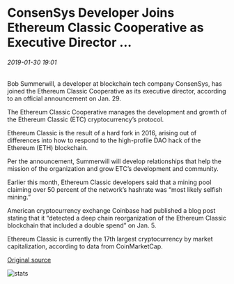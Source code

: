 # ConsenSys Developer Joins Ethereum Classic Cooperative as Executive Director ...

###### 2019-01-30 19:01

Bob Summerwill, a developer at blockchain tech company ConsenSys, has joined the Ethereum Classic Cooperative as its executive director, according to an official announcement on Jan. 29.

The Ethereum Classic Cooperative manages the development and growth of the Ethereum Classic (ETC) cryptocurrency’s protocol.

Ethereum Classic is the result of a hard fork in 2016, arising out of differences into how to respond to the high-profile DAO hack of the Ethereum (ETH) blockchain.

Per the announcement, Summerwill will develop relationships that help the mission of the organization and grow ETC’s development and community.

Earlier this month, Ethereum Classic developers said that a mining pool claiming over 50 percent of the network’s hashrate was “most likely selfish mining.”

American cryptocurrency exchange Coinbase had published a blog post stating that it “detected a deep chain reorganization of the Ethereum Classic blockchain that included a double spend” on Jan. 5.

Ethereum Classic is currently the 17th largest cryptocurrency by market capitalization, according to data from CoinMarketCap.

[Original source](https://cointelegraph.com/news/consensys-developer-joins-ethereum-classic-cooperative-as-executive-director)

![stats](https://c.statcounter.com/11760860/0/a89fa40b/1/ "stats")